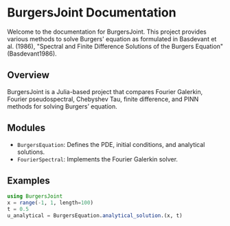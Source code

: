 # BurgersJoint Documentation

Welcome to the documentation for BurgersJoint. This project provides various methods to solve Burgers' equation as formulated in
    Basdevant et al. (1986), "Spectral and Finite Difference Solutions of the Burgers Equation"
    (Basdevant1986).

## Overview

BurgersJoint is a Julia-based project that compares Fourier Galerkin, Fourier pseudospectral, Chebyshev Tau, finite difference, and PINN methods for solving Burgers’ equation.

## Modules

- `BurgersEquation`: Defines the PDE, initial conditions, and analytical solutions.
- `FourierSpectral`: Implements the Fourier Galerkin solver.

## Examples

```julia
using BurgersJoint
x = range(-1, 1, length=100)
t = 0.5
u_analytical = BurgersEquation.analytical_solution.(x, t)
```